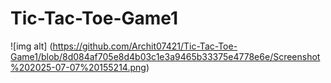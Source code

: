 # Tic-Tac-Toe-Game1

![img alt] (https://github.com/Archit07421/Tic-Tac-Toe-Game1/blob/8d084af705e8d4b03c1e3a9465b33375e4778e6e/Screenshot%202025-07-07%20155214.png)
